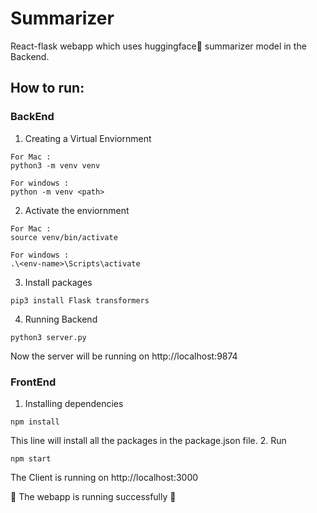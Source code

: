 # Summarizer
React-flask webapp which uses huggingface🤗 summarizer model in the Backend.

## How to run:

### BackEnd
1. Creating a Virtual Enviornment
```
For Mac : 
python3 -m venv venv

For windows :
python -m venv <path>
```
2. Activate the enviornment
```
For Mac : 
source venv/bin/activate

For windows :
.\<env-name>\Scripts\activate
```
3. Install packages
```
pip3 install Flask transformers
```
4. Running Backend
```
python3 server.py
```
Now the server will be running on http://localhost:9874

### FrontEnd
1. Installing dependencies
```
npm install
```
This line will install all the packages in the package.json file.
2. Run
```
npm start
```
The Client is running on http://localhost:3000

🌸 The webapp is running successfully 🌸
